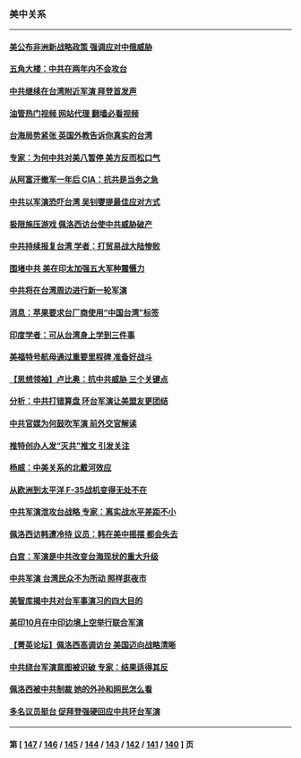 ### 美中关系
---
#### [美公布非洲新战略政策 强调应对中俄威胁](../../pages/nf1412576/n13798330.md?08090445) 
#### [五角大楼：中共在两年内不会攻台](../../pages/nf1412576/n13798354.md?08090445) 
#### [中共继续在台湾附近军演 拜登首发声](../../pages/nf1412576/n13798310.md?08090445) 
#### [油管热门视频 网站代理 翻墙必看视频](http://209.222.30.114:81/youtube.html?08090445)
#### [台海局势紧张 英国外教告诉你真实的台湾](../../pages/nf1412576/n13798341.md?08090445) 
#### [专家：为何中共对美八暂停 美方反而松口气](../../pages/nf1412576/n13798323.md?08090445) 
#### [从阿富汗撤军一年后 CIA：抗共是当务之急](../../pages/nf1412576/n13798224.md?08090445) 
#### [中共以军演恐吓台湾 吴钊燮提最佳应对方式](../../pages/nf1412576/n13798312.md?08090445) 
#### [极限施压游戏 佩洛西访台使中共威胁破产](../../pages/nf1412576/n13798285.md?08090445) 
#### [中共持续报复台湾 学者：打贸易战大陆惨败](../../pages/nf1412576/n13798316.md?08090445) 
#### [围堵中共 美在印太加强五大军种震慑力](../../pages/nf1412576/n13798047.md?08090445) 
#### [中共将在台湾周边进行新一轮军演](../../pages/nf1412576/n13797969.md?08090445) 
#### [消息：苹果要求台厂商使用“中国台湾”标签](../../pages/nf1412576/n13797899.md?08090445) 
#### [印度学者：可从台湾身上学到三件事](../../pages/nf1412576/n13797880.md?08090445) 
#### [美福特号航母通过重要里程碑 准备好战斗](../../pages/nf1412576/n13797781.md?08090445) 
#### [【思想领袖】卢比奥：抗中共威胁 三个关键点](../../pages/nf1412576/n13782442.md?08090445) 
#### [分析：中共打错算盘 环台军演让美盟友更团结](../../pages/nf1412576/n13797669.md?08090445) 
#### [中共官媒为何鼓吹军演 前外交官解读](../../pages/nf1412576/n13797550.md?08090445) 
#### [推特创办人发“灭共”推文 引发关注](../../pages/nf1412576/n13797542.md?08090445) 
#### [杨威：中美关系的北戴河效应](../../pages/nf1412576/n13797232.md?08090445) 
#### [从欧洲到太平洋 F-35战机变得无处不在](../../pages/nf1412576/n13794379.md?08090445) 
#### [中共军演泄攻台战略 专家：离实战水平差距不小](../../pages/nf1412576/n13797209.md?08090445) 
#### [佩洛西访韩遭冷待 议员：韩在美中摇摆 都会失去](../../pages/nf1412576/n13797241.md?08090445) 
#### [白宫：军演是中共改变台海现状的重大升级](../../pages/nf1412576/n13797184.md?08090445) 
#### [中共军演 台湾民众不为所动 照样逛夜市](../../pages/nf1412576/n13797190.md?08090445) 
#### [美智库揭中共对台军事演习的四大目的](../../pages/nf1412576/n13797187.md?08090445) 
#### [美印10月在中印边境上空举行联合军演](../../pages/nf1412576/n13797152.md?08090445) 
#### [【菁英论坛】佩洛西高调访台 美国迈向战略清晰](../../pages/nf1412576/n13797172.md?08090445) 
#### [中共绕台军演意图被识破 专家：结果适得其反](../../pages/nf1412576/n13797128.md?08090445) 
#### [佩洛西被中共制裁 她的外孙和网民怎么看](../../pages/nf1412576/n13797115.md?08090445) 
#### [多名议员挺台 促拜登强硬回应中共环台军演](../../pages/nf1412576/n13797116.md?08090445) 

---
#### 第 [ [147](./147.md?08090445) / [146](./146.md?08090445) / [145](./145.md?08090445) / [144](./144.md?08090445) / [143](./143.md?08090445) / [142](./142.md?08090445) / [141](./141.md?08090445) / [140](./140.md?08090445) ] 页

